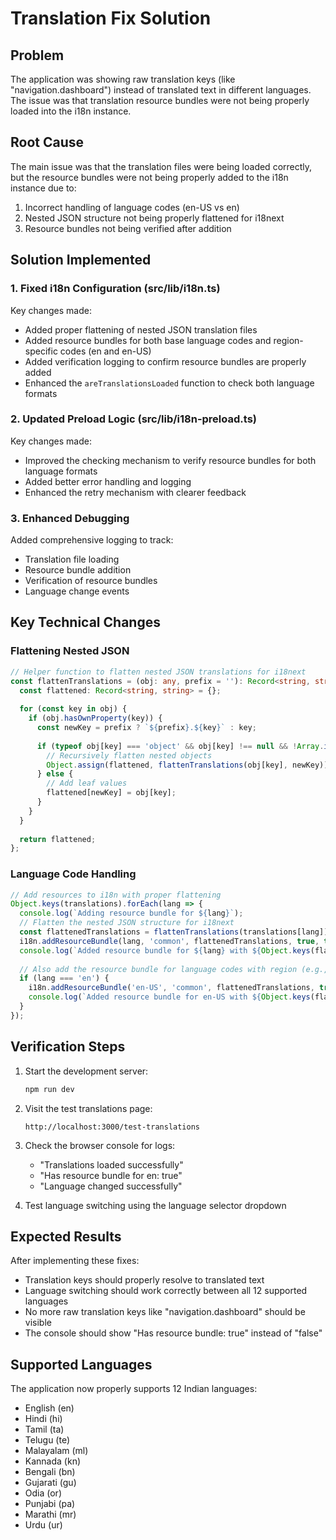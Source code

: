 # Translation Fix Solution

## Problem
The application was showing raw translation keys (like "navigation.dashboard") instead of translated text in different languages. The issue was that translation resource bundles were not being properly loaded into the i18n instance.

## Root Cause
The main issue was that the translation files were being loaded correctly, but the resource bundles were not being properly added to the i18n instance due to:
1. Incorrect handling of language codes (en-US vs en)
2. Nested JSON structure not being properly flattened for i18next
3. Resource bundles not being verified after addition

## Solution Implemented

### 1. Fixed i18n Configuration (src/lib/i18n.ts)

Key changes made:
- Added proper flattening of nested JSON translation files
- Added resource bundles for both base language codes and region-specific codes (en and en-US)
- Added verification logging to confirm resource bundles are properly added
- Enhanced the `areTranslationsLoaded` function to check both language formats

### 2. Updated Preload Logic (src/lib/i18n-preload.ts)

Key changes made:
- Improved the checking mechanism to verify resource bundles for both language formats
- Added better error handling and logging
- Enhanced the retry mechanism with clearer feedback

### 3. Enhanced Debugging

Added comprehensive logging to track:
- Translation file loading
- Resource bundle addition
- Verification of resource bundles
- Language change events

## Key Technical Changes

### Flattening Nested JSON
```typescript
// Helper function to flatten nested JSON translations for i18next
const flattenTranslations = (obj: any, prefix = ''): Record<string, string> => {
  const flattened: Record<string, string> = {};
  
  for (const key in obj) {
    if (obj.hasOwnProperty(key)) {
      const newKey = prefix ? `${prefix}.${key}` : key;
      
      if (typeof obj[key] === 'object' && obj[key] !== null && !Array.isArray(obj[key])) {
        // Recursively flatten nested objects
        Object.assign(flattened, flattenTranslations(obj[key], newKey));
      } else {
        // Add leaf values
        flattened[newKey] = obj[key];
      }
    }
  }
  
  return flattened;
};
```

### Language Code Handling
```typescript
// Add resources to i18n with proper flattening
Object.keys(translations).forEach(lang => {
  console.log(`Adding resource bundle for ${lang}`);
  // Flatten the nested JSON structure for i18next
  const flattenedTranslations = flattenTranslations(translations[lang]);
  i18n.addResourceBundle(lang, 'common', flattenedTranslations, true, true);
  console.log(`Added resource bundle for ${lang} with ${Object.keys(flattenedTranslations).length} keys`);
  
  // Also add the resource bundle for language codes with region (e.g., en-US)
  if (lang === 'en') {
    i18n.addResourceBundle('en-US', 'common', flattenedTranslations, true, true);
    console.log(`Added resource bundle for en-US with ${Object.keys(flattenedTranslations).length} keys`);
  }
});
```

## Verification Steps

1. Start the development server:
   ```bash
   npm run dev
   ```

2. Visit the test translations page:
   ```
   http://localhost:3000/test-translations
   ```

3. Check the browser console for logs:
   - "Translations loaded successfully"
   - "Has resource bundle for en: true"
   - "Language changed successfully"

4. Test language switching using the language selector dropdown

## Expected Results

After implementing these fixes:
- Translation keys should properly resolve to translated text
- Language switching should work correctly between all 12 supported languages
- No more raw translation keys like "navigation.dashboard" should be visible
- The console should show "Has resource bundle: true" instead of "false"

## Supported Languages

The application now properly supports 12 Indian languages:
- English (en)
- Hindi (hi)
- Tamil (ta)
- Telugu (te)
- Malayalam (ml)
- Kannada (kn)
- Bengali (bn)
- Gujarati (gu)
- Odia (or)
- Punjabi (pa)
- Marathi (mr)
- Urdu (ur)